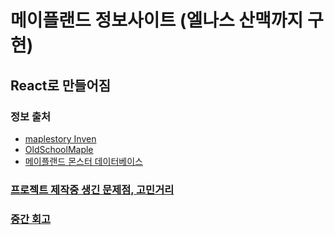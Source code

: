# 메이플랜드 정보사이트 (엘나스 산맥까지 구현)

## React로 만들어짐

### 정보 출처
- [maplestory Inven](https://maple.inven.co.kr/)
- [OldSchoolMaple](https://osmlib.com/)
- [메이플랜드 몬스터 데이터베이스](https://docs.google.com/spreadsheets/d/e/2PACX-1vRzJv59FQx8Hv48druF4Y8HLSXZgu5nqO9leuUm7BsVHWYr_P7NG8IChPffErXqy8Fw1TB8pwRgmCE3/pubhtml#)

### [프로젝트 제작중 생긴 문제점, 고민거리](https://velog.io/@geun99/react-%ED%94%84%EB%A1%9C%EC%A0%9D%ED%8A%B8-%EB%A9%94%EC%9D%B4%ED%94%8C%EB%9E%9C%EB%93%9C-%EC%A0%95%EB%B3%B4%EC%82%AC%EC%9D%B4%ED%8A%B8)

### [중간 회고]([https://velog.io/write?id=597aceda-28cd-46f1-9a25-5fe24d6a2ec6](https://velog.io/@geun99/%EB%A9%94%EC%9D%B4%ED%94%8C%EB%9E%9C%EB%93%9C-%EC%A0%95%EB%B3%B4%EC%82%AC%EC%9D%B4%ED%8A%B8-%ED%94%84%EB%A1%9C%EC%A0%9D%ED%8A%B8-%EC%A4%91%EA%B0%84-%ED%9A%8C%EA%B3%A0)https://velog.io/@geun99/%EB%A9%94%EC%9D%B4%ED%94%8C%EB%9E%9C%EB%93%9C-%EC%A0%95%EB%B3%B4%EC%82%AC%EC%9D%B4%ED%8A%B8-%ED%94%84%EB%A1%9C%EC%A0%9D%ED%8A%B8-%EC%A4%91%EA%B0%84-%ED%9A%8C%EA%B3%A0)
